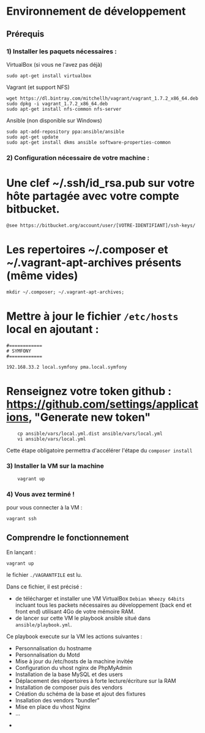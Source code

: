 Environnement de développement
==============================

## Prérequis

### 1) Installer les paquets nécessaires :

VirtualBox (si vous ne l'avez pas déjà)

    sudo apt-get install virtualbox
    
Vagrant (et support NFS)

    wget https://dl.bintray.com/mitchellh/vagrant/vagrant_1.7.2_x86_64.deb
    sudo dpkg -i vagrant_1.7.2_x86_64.deb
    sudo apt-get install nfs-common nfs-server
    
Ansible (non disponible sur Windows)

    sudo apt-add-repository ppa:ansible/ansible
    sudo apt-get update
    sudo apt-get install dkms ansible software-properties-common

### 2) Configuration nécessaire de votre machine :

# Une clef ~/.ssh/id_rsa.pub sur votre hôte partagée avec votre compte bitbucket.

    @see https://bitbucket.org/account/user/[VOTRE-IDENTIFIANT]/ssh-keys/

# Les repertoires ~/.composer et ~/.vagrant-apt-archives présents (même vides)

    mkdir ~/.composer; ~/.vagrant-apt-archives;

# Mettre à  jour le fichier `/etc/hosts` local en ajoutant :

    #============
    # SYMFONY
    #============

    192.168.33.2 local.symfony pma.local.symfony

# Renseignez votre token github : https://github.com/settings/applications, "Generate new token"
        
        cp ansible/vars/local.yml.dist ansible/vars/local.yml
        vi ansible/vars/local.yml
        
Cette étape obligatoire permettra d'accélérer l'étape du `composer install`
 

### 3) Installer la VM sur la machine
        
        vagrant up

### 4) Vous avez terminé !

pour vous connecter à la VM : 

    vagrant ssh

## Comprendre le fonctionnement

En lançant :

    vagrant up

le fichier `./VAGRANTFILE` est lu.

Dans ce fichier, il est précisé :

 * de télécharger et installer une VM VirtualBox `Debian Wheezy 64bits` incluant tous les packets nécessaires au développement (back end et front end) utilisant 4Go de votre mémoire RAM.
 * de lancer sur cette VM le playbook ansible situé dans `ansible/playbook.yml`.

 Ce playbook execute sur la VM les actions suivantes :

* Personnalisation du hostname
* Personnalisation du Motd
* Mise à jour du /etc/hosts de la machine invitée
* Configuration du vhost nginx de PhpMyAdmin
* Installation de la base MySQL et des users 
* Déplacement des répertoires à forte lecture/écriture sur la RAM
* Installation de composer puis des vendors
* Création du schéma de la base et ajout des fixtures
* Insallation des vendors "bundler"
* Mise en place du vhost Nginx
* ...

-
